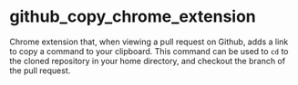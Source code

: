 # github_copy_chrome_extension

Chrome extension that, when viewing a pull request on Github, adds a link to copy a command to your clipboard. This command can be used to `cd` to the cloned repository in your home directory, and checkout the branch of the pull request.
